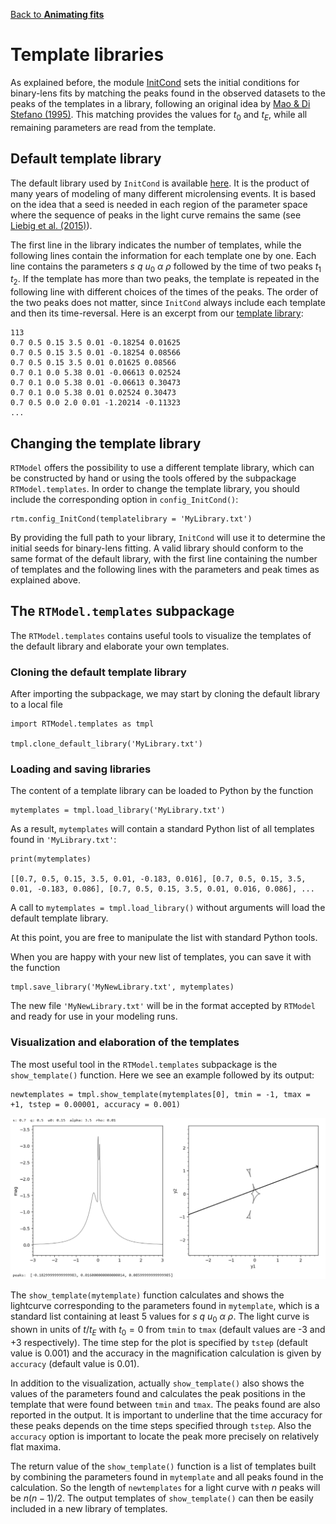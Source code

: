 [Back to **Animating fits**](Animation.md)

# Template libraries

As explained before, the module [InitCond](InitCond.md) sets the initial conditions for binary-lens fits by matching the peaks found in the observed datasets to the peaks of the templates in a library, following an original idea by [Mao & Di Stefano (1995)](https://ui.adsabs.harvard.edu/abs/1995ApJ...440...22M/abstract). This matching provides the values for $t_0$ and $t_E$, while all remaining parameters are read from the template.

## Default template library

The default library used by `InitCond` is available [here](/RTModel/data/TemplateLibrary.txt). It is the product of many years of modeling of many different microlensing events. It is based on the idea that a seed is needed in each region of the parameter space where the sequence of peaks in the light curve remains the same (see [Liebig et al. (2015)](https://ui.adsabs.harvard.edu/abs/2015MNRAS.450.1565L/abstract)).

The first line in the library indicates the number of templates, while the following lines contain the information for each template one by one. Each line contains the parameters $s$ $q$ $u_0$ $\alpha$ $\rho$ followed by the time of two peaks $t_1$ $t_2$. If the template has more than two peaks, the template is repeated in the following line with different choices of the times of the peaks. The order of the two peaks does not matter, since `InitCond` always include each template and then its time-reversal. Here is an excerpt from our [template library](/RTModel/data/TemplateLibrary.txt):

```
113
0.7 0.5 0.15 3.5 0.01 -0.18254 0.01625
0.7 0.5 0.15 3.5 0.01 -0.18254 0.08566
0.7 0.5 0.15 3.5 0.01 0.01625 0.08566
0.7 0.1 0.0 5.38 0.01 -0.06613 0.02524
0.7 0.1 0.0 5.38 0.01 -0.06613 0.30473
0.7 0.1 0.0 5.38 0.01 0.02524 0.30473
0.7 0.5 0.0 2.0 0.01 -1.20214 -0.11323
...
```

## Changing the template library

`RTModel` offers the possibility to use a different template library, which can be constructed by hand or using the tools offered by the subpackage `RTModel.templates`. In order to change the template library, you should include the corresponding option in `config_InitCond()`:

```
rtm.config_InitCond(templatelibrary = 'MyLibrary.txt')
```

By providing the full path to your library, `InitCond` will use it to determine the initial seeds for binary-lens fitting. A valid library should conform to the same format of the default library, with the first line containing the number of templates and the following lines with the parameters and peak times as explained above.

## The `RTModel.templates` subpackage

The `RTModel.templates` contains useful tools to visualize the templates of the default library and elaborate your own templates.

### Cloning the default template library

After importing the subpackage, we may start by cloning the default library to a local file

```
import RTModel.templates as tmpl

tmpl.clone_default_library('MyLibrary.txt')
```

### Loading and saving libraries

The content of a template library can be loaded to Python by the function

```
mytemplates = tmpl.load_library('MyLibrary.txt')
```

As a result, `mytemplates` will contain a standard Python list of all templates found in `'MyLibrary.txt'`:

```
print(mytemplates)

[[0.7, 0.5, 0.15, 3.5, 0.01, -0.183, 0.016], [0.7, 0.5, 0.15, 3.5, 0.01, -0.183, 0.086], [0.7, 0.5, 0.15, 3.5, 0.01, 0.016, 0.086], ...
```

A call to `mytemplates = tmpl.load_library()` without arguments will load the default template library.

At this point, you are free to manipulate the list with standard Python tools. 

When you are happy with your new list of templates, you can save it with the function

```
tmpl.save_library('MyNewLibrary.txt', mytemplates)
```

The new file `'MyNewLibrary.txt'` will be in the format accepted by `RTModel` and ready for use in your modeling runs.

### Visualization and elaboration of the templates

The most useful tool in the `RTModel.templates` subpackage is the `show_template()` function. Here we see an example followed by its output:

```
newtemplates = tmpl.show_template(mytemplates[0], tmin = -1, tmax = +1, tstep = 0.00001, accuracy = 0.001)
```
<img src="Template.png" width = 1000>

The  `show_template(mytemplate)` function calculates and shows the lightcurve corresponding to the parameters found in `mytemplate`, which is a standard list containing at least 5 values for $s$ $q$ $u_0$ $\alpha$ $\rho$. The light curve is shown in units of $t/t_E$ with $t_0=0$ from `tmin` to `tmax` (default values are -3 and +3 respectively). The time step for the plot is specified by `tstep` (default value is 0.001) and the accuracy in the magnification calculation is given by `accuracy` (default value is 0.01).

In addition to the visualization, actually  `show_template()` also shows the values of the parameters found and calculates the peak positions in the template that were found between `tmin` and `tmax`. The peaks found are also reported in the output. It is important to underline that the time accuracy for these peaks depends on the time steps specified through `tstep`. Also the `accuracy` option is important to locate the peak more precisely on relatively flat maxima.

The return value of the `show_template()` function is a list of templates built by combining the parameters found in `mytemplate` and all peaks found in the calculation. So the length of `newtemplates` for a light curve with $n$ peaks will be $n(n-1)/2$. The output templates of `show_template()` can then be easily included in a new library of templates.
